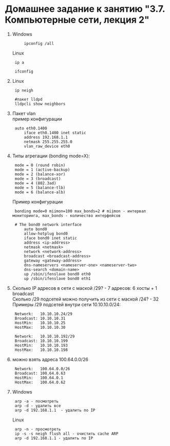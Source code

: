 # Домашнее задание к занятию "3.7. Компьютерные сети, лекция 2"
1. Windows  
    
            ipconfig /all
 
    Linux
    
        ip a
        
        ifconfig
        
1. Linux
    
        ip neigh
        
        #пакет lldpd
        lldpcli show neighbors

1. Пакет vlan  
    пример конфигурации
    
        auto eth0.1400
            iface eth0.1400 inet static
            address 192.168.1.1
            netmask 255.255.255.0
            vlan_raw_device eth0
            
1. Типы агрегации (bonding mode=X):
        
        mode = 0 (round robin) 
        mode = 1 (active-backup)
        mode = 2 (balance-xor)
        mode = 3 (broadcast)
        mode = 4 (802.3ad)
        mode = 5 (balance-tlb)
        mode = 6 (balance-alb)
        
    Пример конфигурации
    
        bonding mode=0 miimon=100 max_bonds=2 # miimon - интервал мониторинга, max_bonds - количество интерфейсов
        
        # The bond0 network interface
            auto bond0
            allow-hotplug bond0
            iface bond0 inet static
            address <ip-address>
            netmask <netmask>
            network <network-address>
            broadcast <broadcast-address>
            gateway <gateway-address>
            dns-nameservers <nameserver-one> <nameserver-two>
            dns-search <domain-name>
            up /sbin/ifenslave bond0 eth0
            up /sbin/ifenslave bond0 eth1
        
1. Сколько IP адресов в сети с маской /29? - 7 адресов: 6 хосты + 1 broadcast  
   Сколько /29 подсетей можно получить из сети с маской /24? - 32  
   Примеры /29 подсетей внутри сети 10.10.10.0/24:    
    
        Network:   10.10.10.24/29        
        Broadcast: 10.10.10.31           
        HostMin:   10.10.10.25           
        HostMax:   10.10.10.30 
        
        Network:   10.10.10.192/29       
        Broadcast: 10.10.10.199         
        HostMin:   10.10.10.193          
        HostMax:   10.10.10.198    
        
1. можно взять адреса 100.64.0.0/26

        Network:   100.64.0.0/26         
        Broadcast: 100.64.0.63          
        HostMin:   100.64.0.1           
        HostMax:   100.64.0.62

1. Windows

        arp -a - посмотреть
        arp -d - удалить все 
        arp -d 192.168.1.1  - удалить по IP
        
   Linux
        
        arp -n - просмотреть
        ip -s -s neigh flush all - очистить cache ARP
        arp -d 192.168.1.1 - удалить по IP
        
         
